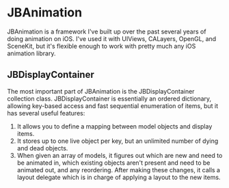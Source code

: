 JBAnimation
===========

JBAnimation is a framework I've built up over the past several years of doing animation on iOS. I've used it with UIViews, CALayers, OpenGL, and SceneKit, but it's flexible enough to work with pretty much any iOS animation library.


JBDisplayContainer
------------------

The most important part of JBAnimation is the JBDisplayContainer collection class. JBDisplayContainer is essentially an ordered dictionary, allowing key-based access and fast sequential enumeration of items, but it has several useful features:

1. It allows you to define a mapping between model objects and display items.
2. It stores up to one live object per key, but an unlimited number of dying and dead objects.
3. When given an array of models, it figures out which are new and need to be animated in, which existing objects aren't present and need to be animated out, and any reordering. After making these changes, it calls a layout delegate which is in charge of applying a layout to the new items.
